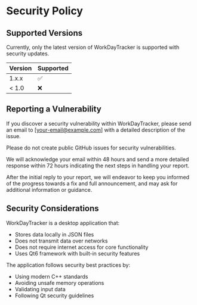 # Security Policy

## Supported Versions

Currently, only the latest version of WorkDayTracker is supported with security updates.

| Version | Supported          |
| ------- | ------------------ |
| 1.x.x   | :white_check_mark: |
| < 1.0   | :x:                |

## Reporting a Vulnerability

If you discover a security vulnerability within WorkDayTracker, please send an email to [your-email@example.com] with a detailed description of the issue.

Please do not create public GitHub issues for security vulnerabilities.

We will acknowledge your email within 48 hours and send a more detailed response within 72 hours indicating the next steps in handling your report.

After the initial reply to your report, we will endeavor to keep you informed of the progress towards a fix and full announcement, and may ask for additional information or guidance.

## Security Considerations

WorkDayTracker is a desktop application that:

- Stores data locally in JSON files
- Does not transmit data over networks
- Does not require internet access for core functionality
- Uses Qt6 framework with built-in security features

The application follows security best practices by:

- Using modern C++ standards
- Avoiding unsafe memory operations
- Validating input data
- Following Qt security guidelines